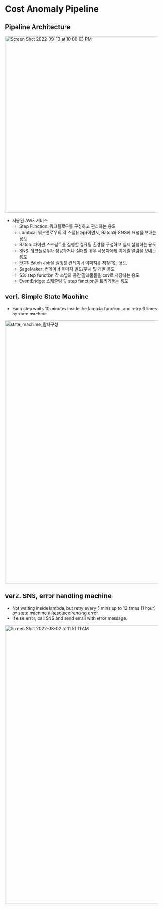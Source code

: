 # Cost Anomaly Pipeline
## Pipeline Architecture
<img width="581" alt="Screen Shot 2022-09-13 at 10 00 03 PM" src="https://user-images.githubusercontent.com/57607047/189907707-55d0f2f0-fe7c-45cb-8d9f-4d80c38fe9f9.png">

- 사용된 AWS 서비스
  - Step Function: 워크플로우를 구성하고 관리하는 용도
  - Lambda: 워크플로우의 각 스텝(step)이면서, Batch와 SNS에 요청을 보내는 용도
  - Batch: 파이썬 스크립트를 실행할 컴퓨팅 환경을 구성하고 실제 실행하는 용도
  - SNS: 워크플로우가 성공하거나 실패할 경우 사용자에게 이메일 알림을 보내는 용도
  - ECR: Batch Job을 실행할 컨테이너 이미지를 저장하는 용도
  - SageMaker: 컨테이너 이미지 빌드/푸시 및 개발 용도
  - S3: step function 각 스텝의 중간 결과물들을 csv로 저장하는 용도
  - EventBridge: 스케줄링 및 step function을 트리거하는 용도

## ver1. Simple State Machine
- Each step waits 10 minutes inside the lambda function, and retry 6 times by state machine.
<img width="864" alt="state_machime_람다구성" src="https://user-images.githubusercontent.com/57607047/180954828-289f9b6c-7cec-474d-acc0-c88e44a3b64e.png">

## ver2. SNS, error handling machine
- Not waiting inside lambda, but retry every 5 mins up to 12 times (1 hour) by state machine if ResourcePending error.
- If else error, call SNS and send email with error message.
<img width="916" alt="Screen Shot 2022-08-02 at 11 51 11 AM" src="https://user-images.githubusercontent.com/57607047/182282293-b13a49d4-24c9-473d-a289-a435677aa6cd.png">
